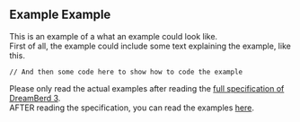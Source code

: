 ## Example Example

This is an example of a what an example could look like.<br>
First of all, the example could include some text explaining the example, like this.

```
// And then some code here to show how to code the example
```

Please only read the actual examples after reading the [full specification of DreamBerd 3](https://github.com/TodePond/DreamBerd/blob/main/README.md).<br>
AFTER reading the specification, you can read the examples [here](https://github.com/TodePond/DreamBerd/blob/main/Examples.md).
